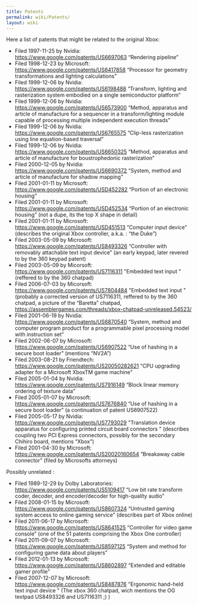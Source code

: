 ```yaml
---
title: Patents
permalink: wiki/Patents/
layout: wiki
---
```


Here a list of patents that might be related to the original Xbox:

-   Filed 1997-11-25 by Nvidia:
    <https://www.google.com/patents/US6697063> “Rendering pipeline”
-   Filed 1998-12-23 by Microsoft:
    <https://www.google.com/patents/US6417858> “Processor for geometry
    transformations and lighting calculations”
-   Filed 1999-12-06 by Nvidia:
    <https://www.google.com/patents/US6198488> “Transform, lighting and
    rasterization system embodied on a single semiconductor platform”
-   Filed 1999-12-06 by Nvidia:
    <https://www.google.com/patents/US6573900> “Method, apparatus and
    article of manufacture for a sequencer in a transform/lighting
    module capable of processing multiple independent execution threads”
-   Filed 1999-12-06 by Nvidia:
    <https://www.google.com/patents/US6765575> “Clip-less rasterization
    using line equation-based traversal”
-   Filed 1999-12-06 by Nvidia:
    <https://www.google.com/patents/US6650325> “Method, apparatus and
    article of manufacture for boustrophedonic rasterization”
-   Filed 2000-12-05 by Nvidia:
    <https://www.google.com/patents/US6690372> “System, method and
    article of manufacture for shadow mapping”
-   Filed 2001-01-11 by Microsoft:
    <https://www.google.com/patents/USD452282> “Portion of an electronic
    housing”
-   Filed 2001-01-11 by Microsoft:
    <https://www.google.com/patents/USD452534> “Portion of an electronic
    housing” (not a dupe, its the top X shape in detail)
-   Filed 2001-01-11 by Microsoft:
    <https://www.google.com/patents/USD451513> “Computer input device”
    (describes the original Xbox controller, a.k.a. : “the Duke”)
-   Filed 2003-05-09 by Microsoft:
    <https://www.google.com/patents/US8493326> “Controller with
    removably attachable text input device” (an early keypad, later
    revered to by the 360 keypad patent)
-   Filed 2003-05-09 by Micorsoft:
    <https://www.google.com/patents/US7116311> "Embedded text input "
    (reffered to by the 360 chatpad)
-   Filed 2006-07-03 by Micorsoft:
    <https://www.google.com/patents/US7804484> "Embedded text input "
    (probably a corrected version of US7116311, reffered to by the 360
    chatpad, a picture of the “Baretta” chatpad,
    <https://assemblergames.com/threads/xbox-chatpad-unreleased.54523/>
-   Filed 2001-06-19 by Nvidia:
    <https://www.google.com/patents/US6870540> “System, method and
    computer program product for a programmable pixel processing model
    with instruction set”
-   Filed 2002-06-07 by Microsoft:
    <https://www.google.com/patents/US6907522> “Use of hashing in a
    secure boot loader” (mentions “NV2A”)
-   Filed 2003-08-21 by Friendtech:
    <https://www.google.com/patents/US20050282621> “CPU upgrading
    adapter for a Microsoft XboxTM game machine”
-   Filed 2005-01-04 by Nvidia:
    <https://www.google.com/patents/US7916149> “Block linear memory
    ordering of texture data”
-   Filed 2005-01-07 by Microsoft:
    <https://www.google.com/patents/US7676840> “Use of hashing in a
    secure boot loader” (a continuation of patent US6907522)
-   Filed 2005-05-17 by Nvidia:
    <https://www.google.com/patents/US7793029> "Translation device
    apparatus for configuring printed circuit board connectors "
    (describes coupling two PCI Express connectors, possibly for the
    secondary Chihiro board, mentions “Xbox”)
-   Filed 2001-04-30 by Microsoft:
    <https://www.google.com/patents/US20020160654> “Breakaway cable
    connector” (filed by Microsofts attorneys)

Possibly unrelated :

-   Filed 1989-12-29 by Dolby Laboratories:
    <https://www.google.com/patents/US5109417> “Low bit rate transform
    coder, decoder, and encoder/decoder for high-quality audio”
-   Filed 2008-01-15 by Microsoft:
    <https://www.google.com/patents/US8607324> “Untrusted gaming system
    access to online gaming service” (describes part of Xbox online)
-   Filed 2011-06-17 by Microsoft:
    <https://www.google.com/patents/US8641525> “Controller for video
    game console” (one of the 51 patents comprising the Xbox One
    controller)
-   Filed 2011-09-07 by Microsoft:
    <https://www.google.com/patents/US8597125> “System and method for
    configuring game data about players”
-   Filed 2012-01-13 by Microsoft:
    <https://www.google.com/patents/US8602897> “Extended and editable
    gamer profile”
-   Filed 2007-12-07 by Microsoft:
    <https://www.google.com/patents/US8487876> "Ergonomic hand-held text
    input device " (The xbox 360 chatpad, wich mentions the OG textpad
    US8493326 and US7116311 ;) )

